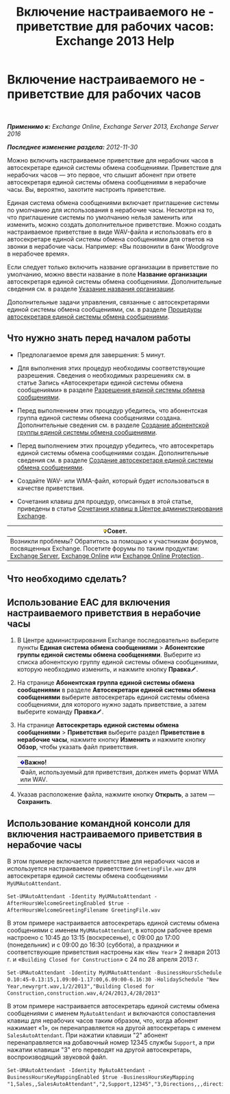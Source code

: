 ﻿---
title: 'Включение настраиваемого не - приветствие для рабочих часов: Exchange 2013 Help'
TOCTitle: Включение настраиваемого не - приветствие для рабочих часов
ms:assetid: d4743805-bab0-4735-a1e0-2cea4e088e8c
ms:mtpsurl: https://technet.microsoft.com/ru-ru/library/Bb232183(v=EXCHG.150)
ms:contentKeyID: 50556480
ms.date: 05/22/2018
mtps_version: v=EXCHG.150
ms.translationtype: MT
---

# Включение настраиваемого не - приветствие для рабочих часов

 

_**Применимо к:** Exchange Online, Exchange Server 2013, Exchange Server 2016_

_**Последнее изменение раздела:** 2012-11-30_

Можно включить настраиваемое приветствие для нерабочих часов в автосекретаре единой системы обмена сообщениями. Приветствие для нерабочих часов — это первое, что слышит абонент при ответе автосекретаря единой системы обмена сообщениями в нерабочие часы. Вы, вероятно, захотите настроить приветствие.

Единая система обмена сообщениями включает приглашение системы по умолчанию для использования в нерабочие часы. Несмотря на то, что приглашение системы по умолчанию нельзя заменить или изменить, можно создать дополнительное приветствие. Можно создать настраиваемое приветствие в виде WAV-файла и использовать его в автосекретаре единой системы обмена сообщениями для ответов на звонки в нерабочие часы. Например: «Вы позвонили в банк Woodgrove в нерабочее время».

Если следует только включить название организации в приветствие по умолчанию, можно ввести название в поле **Название организации** автосекретаря единой системы обмена сообщениями. Дополнительные сведения см. в разделе [Указание названия организации](enter-a-business-name-exchange-2013-help.md).

Дополнительные задачи управления, связанные с автосекретарями единой системы обмена сообщениями, см. в разделе [Процедуры автосекретаря единой системы обмена сообщениями](um-auto-attendant-procedures-exchange-2013-help.md).

## Что нужно знать перед началом работы

  - Предполагаемое время для завершения: 5 минут.

  - Для выполнения этих процедур необходимы соответствующие разрешения. Сведения о необходимых разрешениях см. в статье Запись «Автосекретари единой системы обмена сообщениями» в разделе [Разрешения единой системы обмена сообщениями](unified-messaging-permissions-exchange-2013-help.md).

  - Перед выполнением этих процедур убедитесь, что абонентская группа единой системы обмена сообщениями создана. Дополнительные сведения см. в разделе [Создание абонентской группы единой системы обмена сообщениями](create-a-um-dial-plan-exchange-2013-help.md).

  - Перед выполнением этих процедур убедитесь, что автосекретарь единой системы обмена сообщениями создан. Дополнительные сведения см. в разделе [Создание автосекретаря единой системы обмена сообщениями](create-a-um-auto-attendant-exchange-2013-help.md).

  - Создайте WAV- или WMA-файл, который будет использоваться в качестве приветствия.

  - Сочетания клавиш для процедур, описанных в этой статье, приведены в статье [Сочетания клавиш в Центре администрирования Exchange](keyboard-shortcuts-in-the-exchange-admin-center-exchange-online-protection-help.md).

<table>
<thead>
<tr class="header">
<th><img src="images/Bb124558.tip(EXCHG.150).gif" title="Совет" alt="Совет" />Совет.</th>
</tr>
</thead>
<tbody>
<tr class="odd">
<td>Возникли проблемы? Обратитесь за помощью к участникам форумов, посвященных Exchange. Посетите форумы по таким продуктам: <a href="https://go.microsoft.com/fwlink/p/?linkid=60612">Exchange Server</a>, <a href="https://go.microsoft.com/fwlink/p/?linkid=267542">Exchange Online</a> или <a href="https://go.microsoft.com/fwlink/p/?linkid=285351">Exchange Online Protection</a>..</td>
</tr>
</tbody>
</table>


## Что необходимо сделать?

## Использование EAC для включения настраиваемого приветствия в нерабочие часы

1.  В Центре администрирования Exchange последовательно выберите пункты **Единая система обмена сообщениями** \> **Абонентские группы единой системы обмена сообщениями**. Выберите из списка абонентскую группу единой системы обмена сообщениями, которую необходимо изменить, и нажмите кнопку **Правка**![Значок редактирования](images/Bb124582.6f53ccb2-1f13-4c02-bea0-30690e6ea71d(EXCHG.150).gif "Значок редактирования").

2.  На странице **Абонентская группа единой системы обмена сообщениями** в разделе **Автосекретари единой системы обмена сообщениями** выберите автосекретарь единой системы обмена сообщениями, для которого нужно задать приветствие, а затем выберите команду **Правка**![Значок редактирования](images/Bb124582.6f53ccb2-1f13-4c02-bea0-30690e6ea71d(EXCHG.150).gif "Значок редактирования").

3.  На странице **Автосекретарь единой системы обмена сообщениями** \> **Приветствия** выберите раздел **Приветствие в нерабочие часы**, нажмите кнопку **Изменить** и нажмите кнопку **Обзор**, чтобы указать файл приветствия.
    
    <table>
    <thead>
    <tr class="header">
    <th><img src="images/Dd876857.important(EXCHG.150).gif" title="Важно" alt="Важно" />Важно!</th>
    </tr>
    </thead>
    <tbody>
    <tr class="odd">
    <td>Файл, используемый для приветствия, должен иметь формат WMA или WAV.</td>
    </tr>
    </tbody>
    </table>


4.  Указав расположение файла, нажмите кнопку **Открыть**, а затем — **Сохранить**.

## Использование командной консоли для включения настраиваемого приветствия в нерабочие часы

В этом примере включается приветствие для нерабочих часов и используется настраиваемое приветствие `GreetingFile.wav` для автосекретаря единой системы обмена сообщениями `MyUMAutoAttendant`.

    Set-UMAutoAttendant -Identity MyUMAutoAttendant -AfterHoursWelcomeGreetingEnabled $true -AfterHoursWelcomeGreetingFilename GreetingFile.wav

В этом примере настраивается автосекретарь единой системы обмена сообщениями с именем `MyUMAutoAttendant`, в котором рабочее время настроено с 10:45 до 13:15 (воскресенье), с 09:00 до 17:00 (понедельник) и с 09:00 до 16:30 (суббота), а праздники и соответствующие приветствия настроены как «`New Year`» 2 января 2013 г. и «`Building Closed for Construction`» с 24 по 28 апреля 2013 г.

    Set-UMAutoAttendant -Identity MyUMAutoAttendant -BusinessHoursSchedule 0.10:45-0.13:15,1.09:00-1.17:00,6.09:00-6.16:30 -HolidaySchedule "New Year,newyrgrt.wav,1/2/2013","Building Closed for Construction,construction.wav,4/24/2013,4/28/2013"

В этом примере настраивается автосекретарь единой системы обмена сообщениями с именем `MyAutoAttendant` и включаются сопоставления клавиш для нерабочих часов таким образом, что, когда абонент нажимает «1», он перенаправляется на другой автосекретарь с именем `SalesAutoAttendant`. При нажатии клавиши "2" абонент перенаправляется на добавочный номер 12345 службы `Support`, а при нажатии клавиши "3" его переводят на другой автосекретарь, воспроизводящий звуковой файл.

    Set-UMAutoAttendant -Identity MyAutoAttendant - BusinessHoursKeyMappingEnabled $true -BusinessHoursKeyMapping "1,Sales,,SalesAutoAttendant","2,Support,12345","3,Directions,,,directions.wav"

